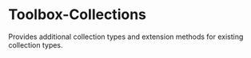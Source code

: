 # Toolbox-Collections
Provides additional collection types and extension methods for existing collection types.
